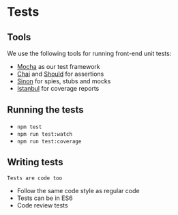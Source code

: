 # Tests

## Tools

We use the following tools for running front-end unit tests:

* [Mocha](http://mochajs.org/) as our test framework
* [Chai](http://chaijs.com/) and [Should](http://chaijs.com/guide/styles/#should) for assertions
* [Sinon](http://sinonjs.org/) for spies, stubs and mocks
* [Istanbul](http://gotwarlost.github.io/istanbul/) for coverage reports

## Running the tests

* `npm test`
* `npm run test:watch`
* `npm run test:coverage`

## Writing tests

	Tests are code too

- Follow the same code style as regular code
- Tests can be in ES6
- Code review tests
